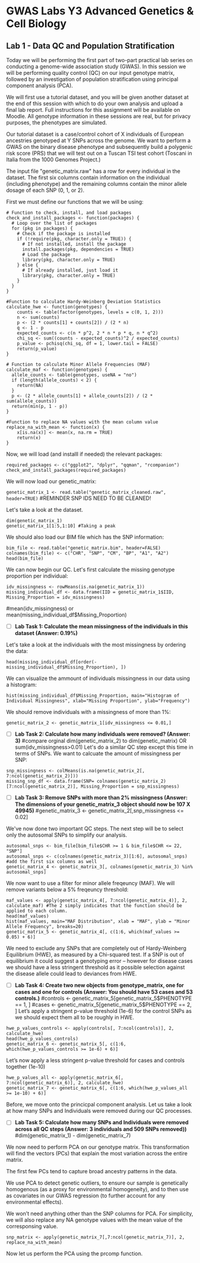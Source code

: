 # GWAS Labs Y3 Advanced Genetics & Cell Biology
## Lab 1 - Data QC and Population Stratification

Today we will be performing the first part of two-part practical lab series on conducting a genome-wide association study (GWAS). In this session we will be performing quality control (QC) on our input genotype matrix, followed by an investigation of population stratification using principal component analysis (PCA). 

We will first use a tutorial dataset, and you will be given another dataset at the end of this session with which to do your own analysis and upload a final lab report. Full instructions for this assignment will be available on Moodle. All genotype information in these sessions are real, but for privacy purposes, the phenotypes are simulated. 

Our tutorial dataset is a case/control cohort of X individuals of European ancestries genotyped at Y SNPs across the genome. We want to perform a GWAS on the binary disease phenotype and subsequently build a polygenic risk score (PRS) that we will test out on a Tuscan TSI test cohort (Toscani in Italia from the 1000 Genomes Project.)

The input file "genetic_matrix.raw" has a row for every individual in the dataset. The first six columns contain information on the individual (including phenotype) and the remaining columns contain the minor allele dosage of each SNP (0, 1, or 2). 

First we must define our functions that we will be using:

```
# Function to check, install, and load packages
check_and_install_packages <- function(packages) {
  # Loop over the list of packages
  for (pkg in packages) {
    # Check if the package is installed
    if (!require(pkg, character.only = TRUE)) {
      # If not installed, install the package
      install.packages(pkg, dependencies = TRUE)
      # Load the package
      library(pkg, character.only = TRUE)
    } else {
      # If already installed, just load it
      library(pkg, character.only = TRUE)
    }
  }
}

#Function to calculate Hardy-Weinberg Deviation Statistics
calculate_hwe <- function(genotypes) {
    counts <- table(factor(genotypes, levels = c(0, 1, 2)))
    n <- sum(counts)
    p <- (2 * counts[1] + counts[2]) / (2 * n)
    q <- 1 - p
    expected_counts <- c(n * p^2, 2 * n * p * q, n * q^2)
    chi_sq <- sum((counts - expected_counts)^2 / expected_counts)
    p_value <- pchisq(chi_sq, df = 1, lower.tail = FALSE)
    return(p_value)
}

# Function to calculate Minor Allele Frequencies (MAF)
calculate_maf <- function(genotypes) {
  allele_counts <- table(genotypes, useNA = "no")
  if (length(allele_counts) < 2) {
    return(NA)
  }
  p <- (2 * allele_counts[1] + allele_counts[2]) / (2 * sum(allele_counts))
  return(min(p, 1 - p))
}

#Function to replace NA values with the mean column value
replace_na_with_mean <- function(x) {
    x[is.na(x)] <- mean(x, na.rm = TRUE)
    return(x)
}
```

Now, we will load (and installl if needed) the relevant packages:

```
required_packages <- c("ggplot2", "dplyr", "qqman", "rcompanion")
check_and_install_packages(required_packages)
```

We will now load our genetic_matrix: 

`genetic_matrix_1 <- read.table("genetic_matrix_cleaned.raw", header=TRUE)` #REMINDER SNP IDS NEED TO BE CLEANED!

Let's take a look at the dataset. 

```
dim(genetic_matrix_1)
genetic_matrix_1[1:5,1:10] #Taking a peak
```

We should also load our BIM file which has the SNP information:

```
bim_file <- read.table("genetic_matrix.bim", header=FALSE)
colnames(bim_file) <- c("CHR", "SNP", "CM", "BP", "A1", "A2")
head(bim_file)
```

We can now begin our QC. Let's first calculate the missing genotype proportion per individual:

```
idv_missingness <- rowMeans(is.na(genetic_matrix_1))
missing_individual_df <- data.frame(IID = genetic_matrix_1$IID, Missing_Proportion = idv_missingness)
```
#mean(idv_missingness) or mean(missing_individual_df$Missing_Proportion)
- [ ] **Lab Task 1: Calculate the mean missingness of the individuals in this dataset (Answer: 0.19%)**

Let's take a look at the individuals with the most missingness by ordering the data:

`head(missing_individual_df[order(-missing_individual_df$Missing_Proportion), ])`

We can visualize the ammount of individuals missingness in our data using a histogram:

```
hist(missing_individual_df$Missing_Proportion, main="Histogram of Individual Missingness", xlab="Missing Proportion", ylab="Frequency")
```

We should remove individuals with a missingness of more than 1%:

```
genetic_matrix_2 <- genetic_matrix_1[idv_missingness <= 0.01,]
```

- [ ] **Lab Task 2: Calculate how many individuals were removed? (Answer: 3)**
#compare orginal dim(genetic_matrix_2) to dim(genetic_matrix) OR sum(idv_missingness>0.01)
Let's do a similar QC step except this time in terms of SNPs. We want to calcuate the amount of missingness per SNP:

```
snp_missingness <- colMeans(is.na(genetic_matrix_2[, 7:ncol(genetic_matrix_2)]))
missing_snp_df <- data.frame(SNP= colnames(genetic_matrix_2)[7:ncol(genetic_matrix_2)], Missing_Proportion = snp_missingness)
````

- [ ] **Lab Task 3: Remove SNPs with more than 2% missingness (Answer: The dimensions of your genetic_matrix_3 object should now be 107 X 49945)**
#genetic_matrix_3 <- genetic_matrix_2[,snp_missingness <= 0.02]

We've now done two important QC steps. The next step will be to select only the autosomal SNPs to simplify our analysis. 

```
autosomal_snps <- bim_file[bim_file$CHR >= 1 & bim_file$CHR <= 22, "SNP"]
autosomal_snps <- c(colnames(genetic_matrix_3)[1:6], autosomal_snps) #add the first six columns as well
genetic_matrix_4 <- genetic_matrix_3[, colnames(genetic_matrix_3) %in% autosomal_snps]
```  

We now want to use a filter for minor allele freqeuncy (MAF). We will remove variants below a 5% freqeuncy threshold:

```
maf_values <- apply(genetic_matrix_4[, 7:ncol(genetic_matrix_4)], 2, calculate_maf) #The 2 simply indicates that the function should be applied to each column. 
head(maf_values)
hist(maf_values, main="MAF Distribution", xlab = "MAF", ylab = "Minor Allele Frequency", breaks=20)
genetic_matrix_5 <- genetic_matrix_4[, c(1:6, which(maf_values >= 0.05) + 6)]
```

We need to exclude any SNPs that are completely out of Hardy-Weinberg Equilibrium (HWE), as measured by a Chi-squared test. If a SNP is out of equilibrium it could suggest a genotyping error – however for disease cases we should have a less stringent threshold as it possible selection against the disease allele could lead to deviances from HWE. 

- [ ] **Lab Task 4: Create two new objects from genotype_matrix, one for cases and one for controls (Answer: You should have 53 cases and 53 controls.)**
#controls <- genetic_matrix_5[genetic_matrix_5$PHENOTYPE == 1, ]
#cases <- genetic_matrix_5[genetic_matrix_5$PHENOTYPE == 2, ]
Let’s apply a stringent p-value threshold (1e-6) for the control SNPs as we should expect them all to be roughly in HWE.

```
hwe_p_values_controls <- apply(controls[, 7:ncol(controls)], 2, calculate_hwe)
head(hwe_p_values_controls)
genetic_matrix_6 <- genetic_matrix_5[, c(1:6, which(hwe_p_values_controls >= 1e-6) + 6)]
```
Let’s now apply a less stringent p-value threshold for cases and controls together (1e-10)

```
hwe_p_values_all <- apply(genetic_matrix_6[, 7:ncol(genetic_matrix_6)], 2, calculate_hwe)
genetic_matrix_7 <- genetic_matrix_6[, c(1:6, which(hwe_p_values_all >= 1e-10) + 6)]
```

Before, we move onto the princicpal component analysis. Let us take a look at how many SNPs and Individuals were removed during our QC processes. 

- [ ] **Lab Task 5: Calculate how many SNPs and Individuals were removed across all QC steps (Answer: 3 individuals and 509 SNPs removed))**
#dim(genetic_matrix_1) - dim(genetic_matrix_7)

We now need to perform PCA on our genotype matrix. This transformation will find the vectors (PCs) that explain the most variation across the entire matrix. 

The first few PCs tend to capture broad ancestry patterns in the data. 

We use PCA to detect genetic outliers, to ensure our sample is genetically homogenous (as a proxy for environmental homogeneity), and to then use as covariates in our GWAS regression (to further account for any environmental effects). 

We won’t need anything other than the SNP columns for PCA. For simplicity, we will also replace any NA genotype values with the mean value of the corresponsing value. 

`snp_matrix <- apply(genetic_matrix_7[,7:ncol(genetic_matrix_7)], 2, replace_na_with_mean)`

Now let us perform the PCA using the prcomp function. 

